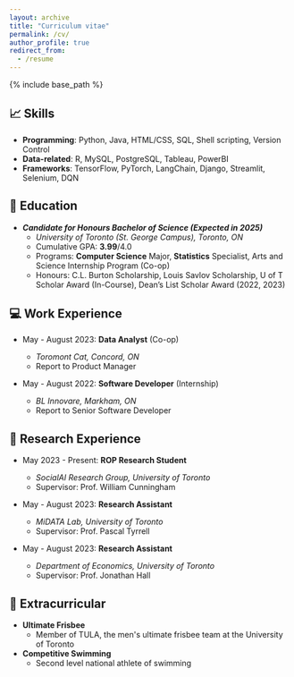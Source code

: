 ```yaml
---
layout: archive
title: "Curriculum vitae"
permalink: /cv/
author_profile: true
redirect_from:
  - /resume
---
```


{% include base_path %}

## 📈 Skills
* **Programming**: Python, Java, HTML/CSS, SQL, Shell scripting, Version Control
* **Data-related**: R, MySQL, PostgreSQL, Tableau, PowerBI
* **Frameworks**: TensorFlow, PyTorch, LangChain, Django, Streamlit, Selenium, DQN

## 🏫 Education
* ***Candidate for Honours Bachelor of Science (Expected in 2025)***
  * *University of Toronto (St. George Campus), Toronto, ON*
  * Cumulative GPA: **3.99**/4.0 
  * Programs: **Computer Science** Major, **Statistics** Specialist, Arts and Science Internship Program (Co-op)
  * Honours: C.L. Burton Scholarship, Louis Savlov Scholarship, U of T Scholar Award (In-Course), Dean’s List Scholar Award (2022, 2023)

## 💻 Work Experience
* May - August 2023: **Data Analyst** (Co-op)
  * *Toromont Cat, Concord, ON*
  * Report to Product Manager

* May - August 2022: **Software Developer** (Internship)
  * *BL Innovare, Markham, ON*
  * Report to Senior Software Developer

## 📖 Research Experience
* May 2023 - Present: **ROP Research Student**
  * *SocialAI Research Group, University of Toronto*
  * Supervisor: Prof. William Cunningham

* May - August 2023: **Research Assistant**
  * *MiDATA Lab, University of Toronto*
  * Supervisor: Prof. Pascal Tyrrell

* May - August 2023: **Research Assistant**
  * *Department of Economics, University of Toronto*
  * Supervisor: Prof. Jonathan Hall
  
<!-- Publications
======
  <ul>{% for post in site.publications %}
    {% include archive-single-cv.html %}
  {% endfor %}</ul>
  
Talks
======
  <ul>{% for post in site.talks %}
    {% include archive-single-talk-cv.html %}
  {% endfor %}</ul>
  
Teaching
======
  <ul>{% for post in site.teaching %}
    {% include archive-single-cv.html %}
  {% endfor %}</ul>
  
Service and leadership
======
* Currently signed in to 43 different slack teams -->

## 🏃 Extracurricular
* **Ultimate Frisbee**
  * Member of TULA, the men's ultimate frisbee team at the University of Toronto
* **Competitive Swimming**
  * Second level national athlete of swimming